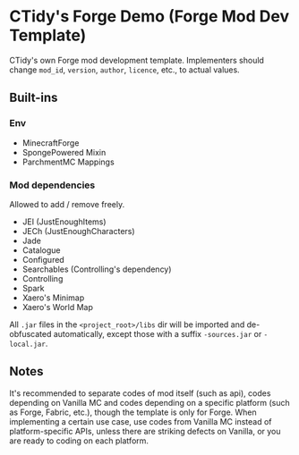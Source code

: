 # CTidy's Forge Demo (Forge Mod Dev Template)

CTidy's own Forge mod development template. Implementers should change `mod_id`, `version`, `author`, `licence`, etc., to actual values.

## Built-ins
### Env
- MinecraftForge
- SpongePowered Mixin
- ParchmentMC Mappings

### Mod dependencies
Allowed to add / remove freely.
- JEI (JustEnoughItems)
- JECh (JustEnoughCharacters)
- Jade
- Catalogue
- Configured
- Searchables (Controlling's dependency)
- Controlling
- Spark
- Xaero's Minimap
- Xaero's World Map

All `.jar` files in the `<project_root>/libs` dir will be imported and de-obfuscated automatically, except those with a suffix `-sources.jar` or `-local.jar`.

## Notes
It's recommended to separate codes of mod itself (such as api), codes depending on Vanilla MC and codes depending on a specific platform (such as Forge, Fabric, etc.), though the template is only for Forge.
When implementing a certain use case, use codes from Vanilla MC instead of platform-specific APIs, unless there are striking defects on Vanilla, or you are ready to coding on each platform.
